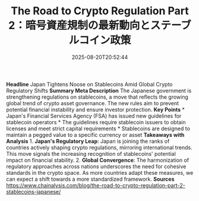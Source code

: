 ﻿---
title: "The Road to Crypto Regulation Part 2：暗号資産規制の最新動向とステーブルコイン政策"
date: "2025-08-20T20:52:44"
category: "Markets"
summary: ""
slug: "the road to crypto regulation part 2暗号資産規制の最新動向とステーブルコイン政策"
source_urls:
  - "https://www.chainalysis.com/blog/the-road-to-crypto-regulation-part-2-stablecoins-japanese/"
seo:
  title: "The Road to Crypto Regulation Part 2：暗号資産規制の最新動向とステーブルコイン政策 | Hash n Hedge"
  description: ""
  keywords: ["news", "markets", "brief"]
---
**Headline** Japan Tightens Noose on Stablecoins Amid Global Crypto Regulatory Shifts  **Summary Meta Description** The Japanese government is strengthening regulations on stablecoins, a move that reflects the growing global trend of crypto asset governance. The new rules aim to prevent potential financial instability and ensure investor protection.  **Key Points**  * Japan's Financial Services Agency (FSA) has issued new guidelines for stablecoin operators * The guidelines require stablecoin issuers to obtain licenses and meet strict capital requirements * Stablecoins are designed to maintain a pegged value to a specific currency or asset  **Takeaways with Analysis**  1. **Japan's Regulatory Leap**: Japan is joining the ranks of countries actively shaping crypto regulations, mirroring international trends. This move signals the increasing recognition of stablecoins' potential impact on financial stability. 2. **Global Convergence**: The harmonization of regulatory approaches across nations underscores the need for cohesive standards in the crypto space. As more countries adapt these measures, we can expect a shift towards a more standardized framework.  **Sources** https://www.chainalysis.com/blog/the-road-to-crypto-regulation-part-2-stablecoins-japanese/ 
